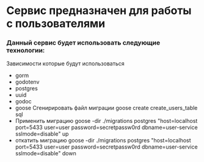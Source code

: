 # Сервис предназначен для работы с пользователями

### Данный сервис будет использовать следующие технологии:


Зависимости которые будут использоваться
- gorm
- godotenv
- postgres
- uuid
- godoc
- goose
Сгенирировать файл миграции  goose create create_users_table sql
- Применить миграцию goose -dir ./migrations postgres "host=localhost port=5433 user=user password=secretpassw0rd dbname=user-service sslmode=disable" up
- откатить миграцию goose -dir ./migrations postgres "host=localhost port=5433 user=user password=secretpassw0rd dbname=user-service sslmode=disable" down
